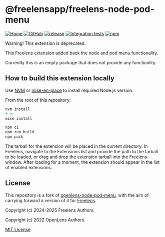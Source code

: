 # @freelensapp/freelens-node-pod-menu

<!-- markdownlint-disable MD013 -->

[![Home](https://img.shields.io/badge/%F0%9F%8F%A0-freelens.app-02a7a0)](https://freelens.app)
[![GitHub](https://img.shields.io/github/stars/freelensapp/freelens?style=flat&label=GitHub%20%E2%AD%90)](https://github.com/freelensapp/freelens)
[![release](https://img.shields.io/github/v/release/freelensapp/freelens-node-pod-menu?display_name=tag&sort=semver)](https://github.com/freelensapp/freelens-node-pod-menu)
[![Integration tests](https://github.com/freelensapp/freelens-node-pod-menu/actions/workflows/integration-tests.yaml/badge.svg?branch=main)](https://github.com/freelensapp/freelens-node-pod-menu/actions/workflows/integration-tests.yaml)
[![npm](https://img.shields.io/npm/v/@freelensapp/freelens-node-pod-menu.svg)](https://www.npmjs.com/package/@freelensapp/freelens-node-pod-menu)

<!-- markdownlint-enable MD013 -->

Warning! This extension is deprecated.

This Freelens extension added back the node and pod menu functionality.

Currently this is an empty package that does not provide any functionlity.

## How to build this extension locally

Use [NVM](https://github.com/nvm-sh/nvm) or
[mise-en-place](https://mise.jdx.dev/) to install required Node.js version.

From the root of this repository:

```sh
nvm install
# or
mise install

npm ci
npm run build
npm pack
```

The tarball for the extension will be placed in the current directory. In
Freelens, navigate to the Extensions list and provide the path to the tarball
to be loaded, or drag and drop the extension tarball into the Freelens
window. After loading for a moment, the extension should appear in the list
of enabled extensions.

## License

This repository is a fork of
[openlens-node-pod-menu](https://github.com/freelensapp/freelens/tree/master),
with the aim of carrying forward a version of it for
[Freelens](https://github.com/freelensapp/freelens).

Copyright (c) 2024-2025 Freelens Authors.

Copyright (c) 2022 OpenLens Authors.

[MIT License](https://opensource.org/licenses/MIT)
